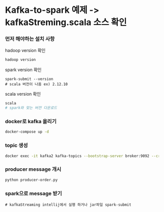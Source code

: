 # Kafka-to-spark 예제 -> kafkaStreming.scala 소스 확인
### 먼저 해야하는 설치 사항 
hadoop version 확인
```bash
hadoop version
```
spark version 확인 
```
spark-submit --version
# scala 버전이 나옴 ex) 2.12.10
```
scala version 확인
```bash
scala
# spark와 맞는 버전 다운로드 
```
### docker로 kafka 올리기 
```bash 
docker-compose up -d
```
### topic 생성 
```bash 
docker exec -it kafka2 kafka-topics --bootstrap-server broker:9092 --create --topic order --replication-factor 1 --partitions 3
```
### producer message 개시
```bash 
python producer-order.py
```
### spark으로 message 받기 
```
# kafkaStreaming intellij에서 실행 하거나 jar파일 spark-submit
```

